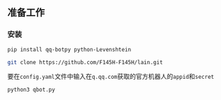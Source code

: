 ## 准备工作

### 安装
```bash
pip install qq-botpy python-Levenshtein
```

```bash
git clone https://github.com/F145H-F145H/lain.git
```

要在`config.yaml`文件中输入在`q.qq.com`获取的官方机器人的`appid`和`secret`
```bash
python3 qbot.py
```
